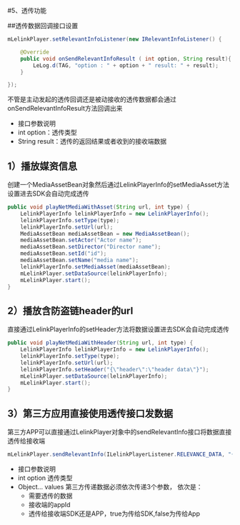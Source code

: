 #5、透传功能

##透传数据回调接口设置
```java
mLelinkPlayer.setRelevantInfoListener(new IRelevantInfoListener() {

    @Override
    public void onSendRelevantInfoResult ( int option, String result){
        LeLog.d(TAG, "option : " + option + " result: " + result);
    }

});
```

不管是主动发起的透传回调还是被动接收的透传数据都会通过onSendRelevantInfoResult方法回调出来

- 接口参数说明
 - int option：透传类型
 - String result：透传的返回结果或者收到的接收端数据


## 1）播放媒资信息

 创建一个MediaAssetBean对象然后通过LelinkPlayerInfo的setMediaAsset方法设置进去SDK会自动完成透传

```java
public void playNetMediaWithAsset(String url, int type) {
    LelinkPlayerInfo lelinkPlayerInfo = new LelinkPlayerInfo();
    lelinkPlayerInfo.setType(type);
    lelinkPlayerInfo.setUrl(url);
    MediaAssetBean mediaAssetBean = new MediaAssetBean();
    mediaAssetBean.setActor("Actor name");
    mediaAssetBean.setDirector("Director name");
    mediaAssetBean.setId("id");
    mediaAssetBean.setName("media name");
    lelinkPlayerInfo.setMediaAsset(mediaAssetBean);
    mLelinkPlayer.setDataSource(lelinkPlayerInfo);
    mLelinkPlayer.start();
}
 ```

 ## 2）播放含防盗链header的url

 直接通过LelinkPlayerInfo的setHeader方法将数据设置进去SDK会自动完成透传

```java
public void playNetMediaWithHeader(String url, int type) {
    LelinkPlayerInfo lelinkPlayerInfo = new LelinkPlayerInfo();
    lelinkPlayerInfo.setType(type);
    lelinkPlayerInfo.setUrl(url);
    lelinkPlayerInfo.setHeader("{\"header\":\"header data\"}");
    mLelinkPlayer.setDataSource(lelinkPlayerInfo);
    mLelinkPlayer.start();
}
 ```

 ## 3）第三方应用直接使用透传接口发数据

  第三方APP可以直接通过LelinkPlayer对象中的sendRelevantInfo接口将数据直接透传给接收端

```java
mLelinkPlayer.sendRelevantInfo(ILelinkPlayerListener.RELEVANCE_DATA, "{\"data\":\"pass through\"}", appId, isSdk);
 ```

- 接口参数说明
 - int option 透传类型
 - Object... values 第三方传递数据必须依次传递3个参数， 依次是：
   - 需要透传的数据
   - 接收端的appId
   - 透传给接收端SDK还是APP，true为传给SDK,false为传给App


